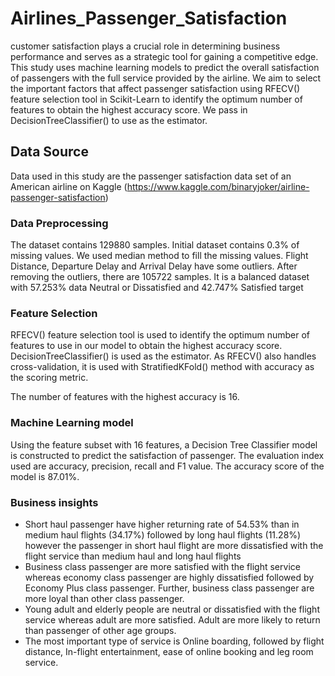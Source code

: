 # Airlines_Passenger_Satisfaction
customer satisfaction plays a crucial role in determining business performance and serves as a strategic tool for gaining a competitive edge. This study uses machine learning models to predict the overall satisfaction of passengers with the full service provided by the airline. We aim to select the important factors that affect passenger satisfaction using RFECV() feature selection tool in Scikit-Learn to identify the optimum number of features to obtain the highest accuracy score. We pass in DecisionTreeClassifier() to use as the estimator.

## Data Source
Data used in this study are the passenger satisfaction data set of an American airline on Kaggle (https://www.kaggle.com/binaryjoker/airline-passenger-satisfaction) 

### Data Preprocessing
The dataset contains 129880 samples. Initial dataset contains 0.3% of missing values. We used median method to fill the missing values. Flight Distance, Departure Delay and Arrival Delay have some outliers. After removing the outliers, there are 105722 samples. It is a balanced dataset with 57.253% data Neutral or Dissatisfied and 42.747% Satisfied target

### Feature Selection
RFECV() feature selection tool is used to identify the optimum number of features to use in our model to obtain the highest accuracy score. DecisionTreeClassifier() is used as the estimator. As RFECV() also handles cross-validation, it is used with StratifiedKFold() method with accuracy as the scoring metric. 

The number of features with the highest accuracy is 16. 

### Machine Learning model
Using the feature subset with 16 features, a Decision Tree Classifier model is constructed to predict the satisfaction of passenger. The evaluation index used are accuracy, precision, recall and F1 value.
The accuracy score of the model is 87.01%.

### Business insights
- Short haul passenger have higher returning rate of 54.53% than in medium haul flights (34.17%) followed by long haul flights (11.28%) however the passenger in short haul flight are more dissatisfied with the flight service than medium haul and long haul flights
- Business class passenger are more satisfied with the flight service whereas economy class passenger are highly dissatisfied followed by Economy Plus class passenger. Further, business class passenger are more loyal than other class passenger.
- Young adult and elderly people are neutral or dissatisfied with the flight service whereas adult are more satisfied. Adult are more likely to return than passenger of other age groups.
- The most important type of service is Online boarding, followed by flight distance, In-flight entertainment, ease of online booking and leg room service.



